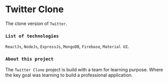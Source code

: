 # Twitter Clone

The clone version of `Twitter`.

### `List of technologies`

`ReactJs`, `NodeJs`, `ExpressJs`, `MongoDB`, `Firebase`, `Material UI`.

### `About this project `

The `Twitter Clone` project is build with a team for learning purpose. Where the key goal was learning to build a professional application.
